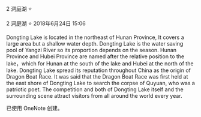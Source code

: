 2 洞庭湖 ⭐

2  洞庭湖  ⭐
2018年6月24日
15:06

Dongting Lake is located in the northeast of Hunan Province, It covers a large area but a shallow water depth. Dongting Lake is the water saving pool of Yangzi River so its proportion depends on the season. Hunan Province and Hubei Province are named after the relative position to the lake，which for Hunan at the south of the lake and Hubei at the north of the lake. Dongting Lake spread its reputation throughout China as the origin of Dragon Boat Race. It was said that the Dragon Boat Race was first held at the east shore of Dongting Lake to search the corpse of Quyuan, who was a patriotic poet. The competition and both of Dongting Lake itself and the surrounding scene attract visitors from all around the world every year.

已使用 OneNote 创建。
